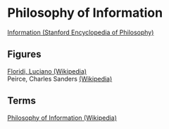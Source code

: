 # Philosophy of Information

[Information (Stanford Encyclopedia of Philosophy)](https://plato.stanford.edu/entries/information/)<br>

## Figures

[Floridi, Luciano (Wikipedia)](https://en.wikipedia.org/wiki/Luciano_Floridi)<br>
Peirce, Charles Sanders [(Wikipedia)](https://en.wikipedia.org/wiki/Charles_Sanders_Peirce)<br>

## Terms

[Philosophy of Information (Wikipedia)](https://en.wikipedia.org/wiki/Philosophy_of_information)<br>
